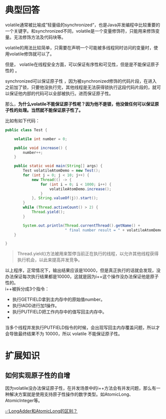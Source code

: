 # 典型回答
volatile通常被比喻成”轻量级的synchronized“，也是Java并发编程中比较重要的一个关键字。和synchronized不同，volatile是一个变量修饰符，只能用来修饰变量。无法修饰方法及代码块等。

volatile的用法比较简单，只需要在声明一个可能被多线程同时访问的变量时，使用volatile修饰就可以了。

但是， volatile在线程安全方面，可以保证有序性和可见性，但是是不能保证原子性的 。

synchronized可以保证原子性 ，因为被synchronized修饰的代码片段，在进入之前加了锁，只要他没执行完，其他线程是无法获得锁执行这段代码片段的，就可以保证他内部的代码可以全部被执行。进而保证原子性。

那么，**为什么volatile不能保证原子性呢？因为他不是锁，他没做任何可以保证原子性的处理。当然就不能保证原子性了。**


比如有如下代码：

```java
public class Test {

    volatile int number = 0;

    public void increase() {
        number++;
    }

    public static void main(String[] args) {
        Test volatileAtomDemo = new Test();
        for (int j = 0; j < 10; j++) {
            new Thread(() -> {
                for (int i = 0; i < 1000; i++) {
                    volatileAtomDemo.increase();
                }
            }, String.valueOf(j)).start();
        }
        while (Thread.activeCount() > 2) {
            Thread.yield();
        }

        System.out.println(Thread.currentThread().getName() +
                           " final number result = " + volatileAtomDemo.number);
    }

}
```

> Thread.yield()方法被用来暂停当前正在执行的线程，以允许其他线程获得执行机会，以此来提高并发竞争。


以上程序，正常情况下，输出结果应该是10000，但是真正执行的话就会发现，没办法保证每次执行结果都是10000，这就是因为i++这个操作没办法保证他是原子性的。<br />i++被拆分成3个指令：

- 执行GETFIELD拿到主内存中的原始值number。
- 执行IADD进行加1操作。
- 执行PUTFIELD把工作内存中的值写回主内存中。
- <br />

当多个线程并发执行PUTFIELD指令的时候，会出现写回主内存覆盖问题，所以才会导致最终结果不为 10000，所以 volatile 不能保证原子性。

# 扩展知识

## 如何实现原子性的自增

因为volatile没办法保证原子性，在并发场景中的i++方法会有并发问题，那么有一种解决方案就是使用支持原子性操作的数字类型。如AtomicLong、AtomicInteger等。


[✅LongAdder和AtomicLong的区别？](https://www.yuque.com/hollis666/fo22bm/dhzyrg?view=doc_embed)
